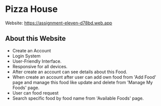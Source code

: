 # Pizza House

Website: https://assignment-eleven-d78bd.web.app

## About this Website

- Create an Account
- Login System
- User-Friendly Interface.
- Responsive for all devices.
- After create an account can see details about this Food.
- When create an account after user can add own food from 'Add Food' page and manage this food like update and delete from 'Manage My Foods' page.
- User can food request 
- Search specific food by food name from 'Available Foods' page.

